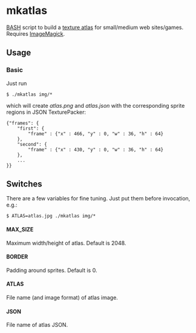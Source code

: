 mkatlas
=======

[BASH][1] script to build a [texture atlas][2] for small/medium web
sites/games. Requires [ImageMagick][3].

Usage
-----

### Basic

Just run

	$ ./mkatlas img/*

which will create _atlas.png_ and _atlas.json_ with the corresponding sprite regions
in JSON TexturePacker:

	{"frames": {
		"first": {
			"frame" : {"x" : 466, "y" : 0, "w" : 36, "h" : 64}
		},
		"second": {
			"frame" : {"x" : 430, "y" : 0, "w" : 36, "h" : 64}
		},
		...
	}}

Switches
--------

There are a few variables for fine tuning.
Just put them before invocation, e.g.:

	$ ATLAS=atlas.jpg ./mkatlas img/*

#### MAX_SIZE
Maximum width/height of atlas. Default is 2048.

#### BORDER
Padding around sprites. Default is 0.

#### ATLAS
File name (and image format) of atlas image.

#### JSON
File name of atlas JSON.

[1]: http://en.wikipedia.org/wiki/Bash_(Unix_shell)
[2]: http://en.wikipedia.org/wiki/Texture_atlas
[3]: http://www.imagemagick.org/
